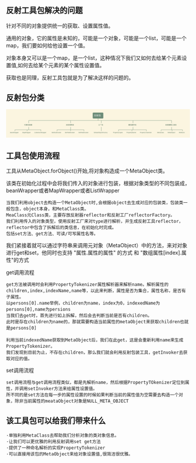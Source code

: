 ## 反射工具包解决的问题
针对不同的对象提供统一的获取、设置属性值。

通用的对象，它的属性是未知的，可能是一个对象，可能是一个list，可能是一个map，我们要如何给他设置一个值。

对象本身又可以是一个map，是一个list，这种情况下我们又如何去给某个元素设置值,如何去给某个元素的某个属性设置值。

获取也是同理，反射工具包就是为了解决这样的问题的。

## 反射包分类
![反射包分类图](../img/反射包分类图谱.png)


## 工具包使用流程

工具从MetaObject.forObject()开始,将对象构造成一个MetaObject类。

该类在初始化过程中会将我们传入的对象进行包装，根据对象类型的不同包装成，beanWrapper或者MapWrapper或者ListWrapper

    当我们利用object去构造一个MetaObject时,会根据object去生成对应的包装类，包装类一般包含，object本身，和MetaClass类。
    MeaClass元Class类，主要存放反射器reflector和反射工厂reflectorFactory。
    我们利用传入的对象类型，使用反射工厂来对type进行解析，并生成反射工具reflector，reflector中包含了拆解后的类信息，在初始化时完成。
    包括set方法、get方法、可读/可写属性名等。

我们紧接着就可以通过字符串来调用元对象（MetaObject）中的方法，来对对象进行get和set，他同时也支持 "属性.属性的属性" 的方式 和 "数组属性[index].属性"的方式

get调用流程

    get方法被调用时会利用PropertyTokenizer属性解析器来解析name。解析属性的children,index,indexName,name等，以此来判断，属性是否为集合，属性名称，是否有子属性。
    以persons[0].name举例，children为name，index为0，indexedName为persons[0],name为persions
    当我们去get时，首先进行如上拆解，然后会去判断当前是否有children。
    此时是存在children为name的，那就需要构造当前属性的metaObject来获取children也就是persons[0]

    利用当前indexedName获取到MetaObject后，我们在此get，这是会重新利用name来生成PropertyTokenizer。
    我们发现到目前为止，不存在children，那么我们就会利用反射包装工具，getInvoker去获取对应的值。

set调用流程 

    set调用流程与get调用流程类似，都是先解析name，然后根据PropertyTOkenizer定位到属性，并调用setInvoker方法来给属性设置值。
    所不同的是set方法在每一步的属性设置的时候如果判断当前的属性值为空需要去构造一个对象，除非当前属性的meataObject对象是NULL_META_OBJECT

## 该工具包可以给我们带来什么
    ·单独利用MetaClass去帮助我们分析对象的类对象信息。
    ·让我们可以更优雅的利用反射调用set get方法
    ·提供了一种命名解析的实现PropertyTokenizer
    ·可以直接用该包的MetaObject来给对象设置值,很简洁很优雅。
